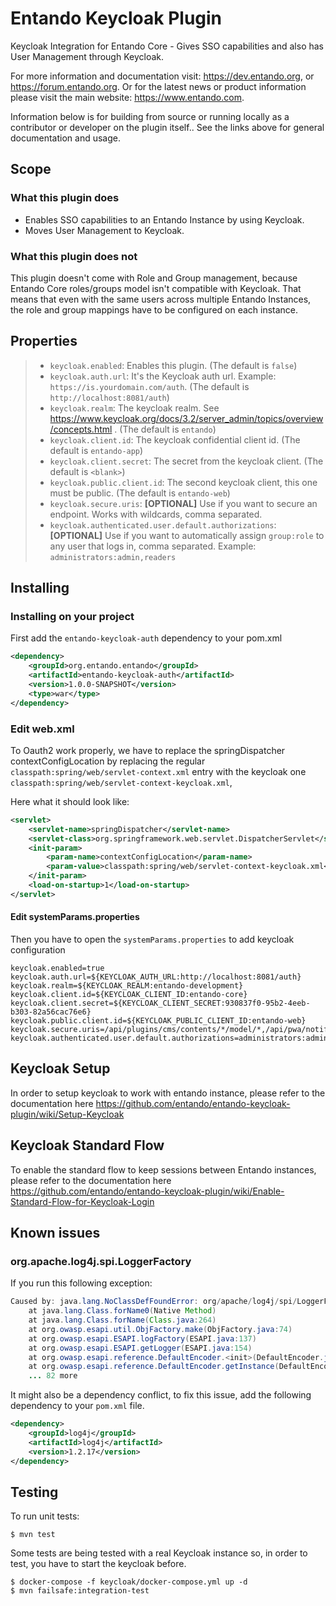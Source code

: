 # Entando Keycloak Plugin
Keycloak Integration for Entando Core - Gives SSO capabilities and also has User Management through Keycloak.

For more information and documentation visit:  https://dev.entando.org, or https://forum.entando.org. Or for the latest news or product information please visit the main website: https://www.entando.com.

Information below is for building from source or running locally as a contributor or developer on the plugin itself.. See the links above for general documentation and usage.

## Scope

### What this plugin does
* Enables SSO capabilities to an Entando Instance by using Keycloak.
* Moves User Management to Keycloak.

### What this plugin does not
This plugin doesn't come with Role and Group management, because Entando Core roles/groups model isn't compatible with Keycloak. That means that even with the same users across multiple Entando Instances, the role and group mappings have to be configured on each instance.

## Properties
>- `keycloak.enabled`: Enables this plugin. (The default is `false`)
>- `keycloak.auth.url`: It's the Keycloak auth url. Example: `https://is.yourdomain.com/auth`. (The default is `http://localhost:8081/auth`)
>- `keycloak.realm`: The keycloak realm. See https://www.keycloak.org/docs/3.2/server_admin/topics/overview/concepts.html . (The default is `entando`)
>- `keycloak.client.id`: The keycloak confidential client id. (The default is `entando-app`)
>- `keycloak.client.secret`: The secret from the keycloak client. (The default is `<blank>`)
>- `keycloak.public.client.id`: The second keycloak client, this one must be public. (The default is `entando-web`)
>- `keycloak.secure.uris`: **[OPTIONAL]** Use if you want to secure an endpoint. Works with wildcards, comma separated.
>- `keycloak.authenticated.user.default.authorizations`: **[OPTIONAL]** Use if you want to automatically assign `group:role` to any user that logs in, comma separated. Example: `administrators:admin,readers`

## Installing

### Installing on your project
First add the `entando-keycloak-auth` dependency to your pom.xml

```xml
<dependency>
    <groupId>org.entando.entando</groupId>
    <artifactId>entando-keycloak-auth</artifactId>
    <version>1.0.0-SNAPSHOT</version>
    <type>war</type>
</dependency>
```

### Edit web.xml
To Oauth2 work properly, we have to replace the springDispatcher contextConfigLocation by replacing the regular `classpath:spring/web/servlet-context.xml` entry with the keycloak one `classpath:spring/web/servlet-context-keycloak.xml`,

Here what it should look like:

```xml
<servlet>
    <servlet-name>springDispatcher</servlet-name>
    <servlet-class>org.springframework.web.servlet.DispatcherServlet</servlet-class>
    <init-param>
        <param-name>contextConfigLocation</param-name>
        <param-value>classpath:spring/web/servlet-context-keycloak.xml</param-value>
    </init-param>
    <load-on-startup>1</load-on-startup>
</servlet>
```

#### Edit systemParams.properties

Then you have to open the `systemParams.properties` to add keycloak configuration

```properties
keycloak.enabled=true
keycloak.auth.url=${KEYCLOAK_AUTH_URL:http://localhost:8081/auth}
keycloak.realm=${KEYCLOAK_REALM:entando-development}
keycloak.client.id=${KEYCLOAK_CLIENT_ID:entando-core}
keycloak.client.secret=${KEYCLOAK_CLIENT_SECRET:930837f0-95b2-4eeb-b303-82a56cac76e6}
keycloak.public.client.id=${KEYCLOAK_PUBLIC_CLIENT_ID:entando-web}
keycloak.secure.uris=/api/plugins/cms/contents/*/model/*,/api/pwa/notifications/*
keycloak.authenticated.user.default.authorizations=administrators:admin,readers
```

## Keycloak Setup
In order to setup keycloak to work with entando instance, please refer to the documentation here https://github.com/entando/entando-keycloak-plugin/wiki/Setup-Keycloak

## Keycloak Standard Flow
To enable the standard flow to keep sessions between Entando instances, please refer to the documentation here
https://github.com/entando/entando-keycloak-plugin/wiki/Enable-Standard-Flow-for-Keycloak-Login

## Known issues

### org.apache.log4j.spi.LoggerFactory

If you run this following exception:

```java
Caused by: java.lang.NoClassDefFoundError: org/apache/log4j/spi/LoggerFactory
	at java.lang.Class.forName0(Native Method)
	at java.lang.Class.forName(Class.java:264)
	at org.owasp.esapi.util.ObjFactory.make(ObjFactory.java:74)
	at org.owasp.esapi.ESAPI.logFactory(ESAPI.java:137)
	at org.owasp.esapi.ESAPI.getLogger(ESAPI.java:154)
	at org.owasp.esapi.reference.DefaultEncoder.<init>(DefaultEncoder.java:75)
	at org.owasp.esapi.reference.DefaultEncoder.getInstance(DefaultEncoder.java:59)
	... 82 more
```

It might also be a dependency conflict, to fix this issue, add the following dependency to your `pom.xml` file.

```xml
<dependency>
    <groupId>log4j</groupId>
    <artifactId>log4j</artifactId>
    <version>1.2.17</version>
</dependency>
```

## Testing
To run unit tests:
```
$ mvn test
```

Some tests are being tested with a real Keycloak instance so, in order to test, you have to start the keycloak before.
```
$ docker-compose -f keycloak/docker-compose.yml up -d
$ mvn failsafe:integration-test
```
